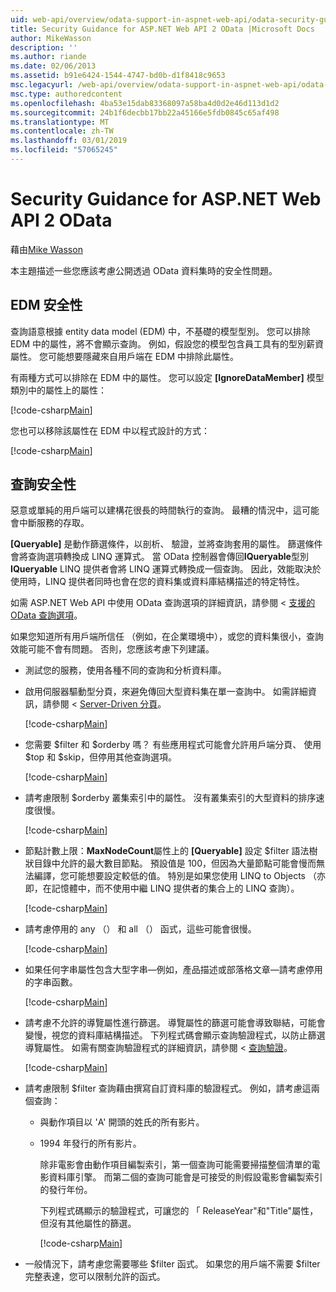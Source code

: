 ```yaml
---
uid: web-api/overview/odata-support-in-aspnet-web-api/odata-security-guidance
title: Security Guidance for ASP.NET Web API 2 OData |Microsoft Docs
author: MikeWasson
description: ''
ms.author: riande
ms.date: 02/06/2013
ms.assetid: b91e6424-1544-4747-bd0b-d1f8418c9653
msc.legacyurl: /web-api/overview/odata-support-in-aspnet-web-api/odata-security-guidance
msc.type: authoredcontent
ms.openlocfilehash: 4ba53e15dab83368097a58ba4d0d2e46d113d1d2
ms.sourcegitcommit: 24b1f6decbb17bb22a45166e5fdb0845c65af498
ms.translationtype: MT
ms.contentlocale: zh-TW
ms.lasthandoff: 03/01/2019
ms.locfileid: "57065245"
---
```

<a name="security-guidance-for-aspnet-web-api-2-odata"></a>Security Guidance for ASP.NET Web API 2 OData
====================
藉由[Mike Wasson](https://github.com/MikeWasson)

本主題描述一些您應該考慮公開透過 OData 資料集時的安全性問題。

## <a name="edm-security"></a>EDM 安全性

查詢語意根據 entity data model (EDM) 中，不基礎的模型型別。 您可以排除 EDM 中的屬性，將不會顯示查詢。 例如，假設您的模型包含員工具有的型別薪資屬性。 您可能想要隱藏來自用戶端在 EDM 中排除此屬性。

有兩種方式可以排除在 EDM 中的屬性。 您可以設定 **[IgnoreDataMember]** 模型類別中的屬性上的屬性：

[!code-csharp[Main](odata-security-guidance/samples/sample1.cs)]

您也可以移除該屬性在 EDM 中以程式設計的方式：

[!code-csharp[Main](odata-security-guidance/samples/sample2.cs)]

## <a name="query-security"></a>查詢安全性

惡意或單純的用戶端可以建構花很長的時間執行的查詢。 最糟的情況中，這可能會中斷服務的存取。

**[Queryable]** 是動作篩選條件，以剖析、 驗證，並將查詢套用的屬性。 篩選條件會將查詢選項轉換成 LINQ 運算式。 當 OData 控制器會傳回**IQueryable**型別**IQueryable** LINQ 提供者會將 LINQ 運算式轉換成一個查詢。 因此，效能取決於使用時，LINQ 提供者同時也會在您的資料集或資料庫結構描述的特定特性。

如需 ASP.NET Web API 中使用 OData 查詢選項的詳細資訊，請參閱 <<c0> [ 支援的 OData 查詢選項](supporting-odata-query-options.md)。

如果您知道所有用戶端所信任 （例如，在企業環境中），或您的資料集很小，查詢效能可能不會有問題。 否則，您應該考慮下列建議。

- 測試您的服務，使用各種不同的查詢和分析資料庫。
- 啟用伺服器驅動型分頁，來避免傳回大型資料集在單一查詢中。 如需詳細資訊，請參閱 < [Server-Driven 分頁](supporting-odata-query-options.md#server-paging)。 

    [!code-csharp[Main](odata-security-guidance/samples/sample3.cs)]
- 您需要 $filter 和 $orderby 嗎？ 有些應用程式可能會允許用戶端分頁、 使用 $top 和 $skip，但停用其他查詢選項。 

    [!code-csharp[Main](odata-security-guidance/samples/sample4.cs)]
- 請考慮限制 $orderby 叢集索引中的屬性。 沒有叢集索引的大型資料的排序速度很慢。 

    [!code-csharp[Main](odata-security-guidance/samples/sample5.cs)]
- 節點計數上限：**MaxNodeCount**屬性上的 **[Queryable]** 設定 $filter 語法樹狀目錄中允許的最大數目節點。 預設值是 100，但因為大量節點可能會慢而無法編譯，您可能想要設定較低的值。 特別是如果您使用 LINQ to Objects （亦即，在記憶體中，而不使用中繼 LINQ 提供者的集合上的 LINQ 查詢）。 

    [!code-csharp[Main](odata-security-guidance/samples/sample6.cs)]
- 請考慮停用的 any （） 和 all （） 函式，這些可能會很慢。 

    [!code-csharp[Main](odata-security-guidance/samples/sample7.cs)]
- 如果任何字串屬性包含大型字串&#8212;例如，產品描述或部落格文章&#8212;請考慮停用的字串函數。 

    [!code-csharp[Main](odata-security-guidance/samples/sample8.cs)]
- 請考慮不允許的導覽屬性進行篩選。 導覽屬性的篩選可能會導致聯結，可能會變慢，視您的資料庫結構描述。 下列程式碼會顯示查詢驗證程式，以防止篩選導覽屬性。 如需有關查詢驗證程式的詳細資訊，請參閱 <<c0> [ 查詢驗證](supporting-odata-query-options.md#query-validation)。 

    [!code-csharp[Main](odata-security-guidance/samples/sample9.cs)]
- 請考慮限制 $filter 查詢藉由撰寫自訂資料庫的驗證程式。 例如，請考慮這兩個查詢： 

  - 與動作項目以 'A' 開頭的姓氏的所有影片。
  - 1994 年發行的所有影片。

    除非電影會由動作項目編製索引，第一個查詢可能需要掃描整個清單的電影資料庫引擎。 而第二個的查詢可能會是可接受的則假設電影會編製索引的發行年份。

    下列程式碼顯示的驗證程式，可讓您的 「 ReleaseYear"和"Title"屬性，但沒有其他屬性的篩選。

    [!code-csharp[Main](odata-security-guidance/samples/sample10.cs)]
- 一般情況下，請考慮您需要哪些 $filter 函式。 如果您的用戶端不需要 $filter 完整表達，您可以限制允許的函式。

